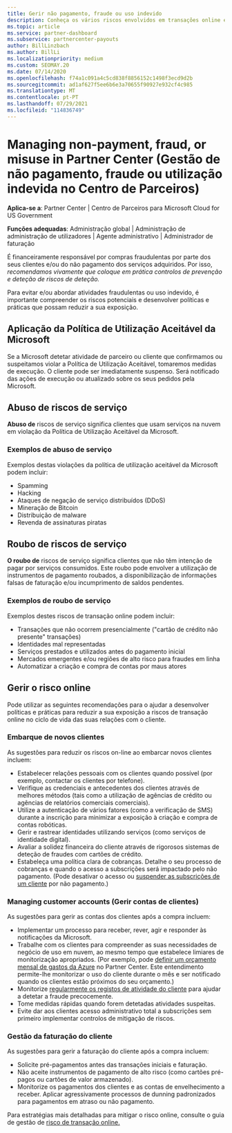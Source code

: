 ```yaml
---
title: Gerir não pagamento, fraude ou uso indevido
description: Conheça os vários riscos envolvidos em transações online e as melhores práticas para gerir e mitigar esses riscos no Partner Center.
ms.topic: article
ms.service: partner-dashboard
ms.subservice: partnercenter-payouts
author: BillLinzbach
ms.author: BillLi
ms.localizationpriority: medium
ms.custom: SEOMAY.20
ms.date: 07/14/2020
ms.openlocfilehash: f74a1c091a4c5cd838f8856152c1498f3ecd9d2b
ms.sourcegitcommit: ad1af627f5ee6b6e3a70655f90927e932cf4c985
ms.translationtype: MT
ms.contentlocale: pt-PT
ms.lasthandoff: 07/29/2021
ms.locfileid: "114836749"
---
```

# <a name="managing-non-payment-fraud-or-misuse-in-partner-center"></a>Managing non-payment, fraud, or misuse in Partner Center (Gestão de não pagamento, fraude ou utilização indevida no Centro de Parceiros)

**Aplica-se a**: Partner Center | Centro de Parceiros para Microsoft Cloud for US Government

**Funções adequadas**: Administração global | Administração de administração de utilizadores | Agente administrativo | Administrador de faturação

É financeiramente responsável por compras fraudulentas por parte dos seus clientes e/ou do não pagamento dos serviços adquiridos. Por isso, *recomendamos vivamente que coloque em prática controlos de prevenção e deteção de riscos de deteção.*

Para evitar e/ou abordar atividades fraudulentas ou uso indevido, é importante compreender os riscos potenciais e desenvolver políticas e práticas que possam reduzir a sua exposição.

## <a name="enforcement-of-microsoft-acceptable-use-policy"></a>Aplicação da Política de Utilização Aceitável da Microsoft

Se a Microsoft detetar atividade de parceiro ou cliente que confirmamos ou suspeitamos violar a Política de Utilização Aceitável, tomaremos medidas de execução. O cliente pode ser imediatamente suspenso. Será notificado das ações de execução ou atualizado sobre os seus pedidos pela Microsoft.

## <a name="abuse-of-service-risks"></a>Abuso de riscos de serviço

**Abuso de** riscos de serviço significa clientes que usam serviços na nuvem em violação da Política de Utilização Aceitável da Microsoft.

### <a name="examples-of-abuse-of-service"></a>Exemplos de abuso de serviço

Exemplos destas violações da política de utilização aceitável da Microsoft podem incluir:

- Spamming
- Hacking
- Ataques de negação de serviço distribuídos (DDoS)
- Mineração de Bitcoin
- Distribuição de malware
- Revenda de assinaturas piratas

## <a name="theft-of-service-risks"></a>Roubo de riscos de serviço

**O roubo de** riscos de serviço significa clientes que não têm intenção de pagar por serviços consumidos. Este roubo pode envolver a utilização de instrumentos de pagamento roubados, a disponibilização de informações falsas de faturação e/ou incumprimento de saldos pendentes.

### <a name="examples-of-service-theft"></a>Exemplos de roubo de serviço

Exemplos destes riscos de transação online podem incluir:

- Transações que não ocorrem presencialmente ("cartão de crédito não presente" transações)
- Identidades mal representadas
- Serviços prestados e utilizados antes do pagamento inicial
- Mercados emergentes e/ou regiões de alto risco para fraudes em linha
- Automatizar a criação e compra de contas por maus atores

## <a name="managing-online-risk"></a>Gerir o risco online

Pode utilizar as seguintes recomendações para o ajudar a desenvolver políticas e práticas para reduzir a sua exposição a riscos de transação online no ciclo de vida das suas relações com o cliente.

### <a name="onboarding-new-customers"></a>Embarque de novos clientes

As sugestões para reduzir os riscos on-line ao embarcar novos clientes incluem:

- Estabelecer relações pessoais com os clientes quando possível (por exemplo, contactar os clientes por telefone).
- Verifique as credenciais e antecedentes dos clientes através de melhores métodos (tais como a utilização de agências de crédito ou agências de relatórios comerciais comerciais).
- Utilize a autenticação de vários fatores (como a verificação de SMS) durante a inscrição para minimizar a exposição à criação e compra de contas robóticas.
- Gerir e rastrear identidades utilizando serviços (como serviços de identidade digital).
- Avaliar a solidez financeira do cliente através de rigorosos sistemas de deteção de fraudes com cartões de crédito.
- Estabeleça uma política clara de cobranças. Detalhe o seu processo de cobranças e quando o acesso a subscrições será impactado pelo não pagamento. (Pode desativar o acesso ou [suspender as subscrições de um cliente](create-a-new-subscription.md#suspend-a-subscription) por não pagamento.)

### <a name="managing-customer-accounts"></a>Managing customer accounts (Gerir contas de clientes)

As sugestões para gerir as contas dos clientes após a compra incluem:

- Implementar um processo para receber, rever, agir e responder às notificações da Microsoft.
- Trabalhe com os clientes para compreender as suas necessidades de negócio de uso em nuvem, ao mesmo tempo que estabelece limiares de monitorização apropriados. (Por exemplo, pode [definir um orçamento mensal de gastos da Azure](set-an-azure-spending-budget-for-your-customers.md) no Partner Center. Este entendimento permite-lhe monitorizar o uso do cliente durante o mês e ser notificado quando os clientes estão próximos do seu orçamento.)
- Monitorize [regularmente os registos de atividade do cliente](activity-logs.md) para ajudar a detetar a fraude precocemente.
- Tome medidas rápidas quando forem detetadas atividades suspeitas.
- Evite dar aos clientes acesso administrativo total a subscrições sem primeiro implementar controlos de mitigação de riscos.

### <a name="managing-customer-billing"></a>Gestão da faturação do cliente

As sugestões para gerir a faturação do cliente após a compra incluem:

- Solicite pré-pagamentos antes das transações iniciais e faturação.
- Não aceite instrumentos de pagamento de alto risco (como cartões pré-pagos ou cartões de valor armazenado).
- Monitorize os pagamentos dos clientes e as contas de envelhecimento a receber. Aplicar agressivamente processos de dunning padronizados para pagamentos em atraso ou não pagamento.

Para estratégias mais detalhadas para mitigar o risco online, consulte o guia de gestão de [risco de transação online.](https://query.prod.cms.rt.microsoft.com/cms/api/am/binary/RE4Bhtt)
